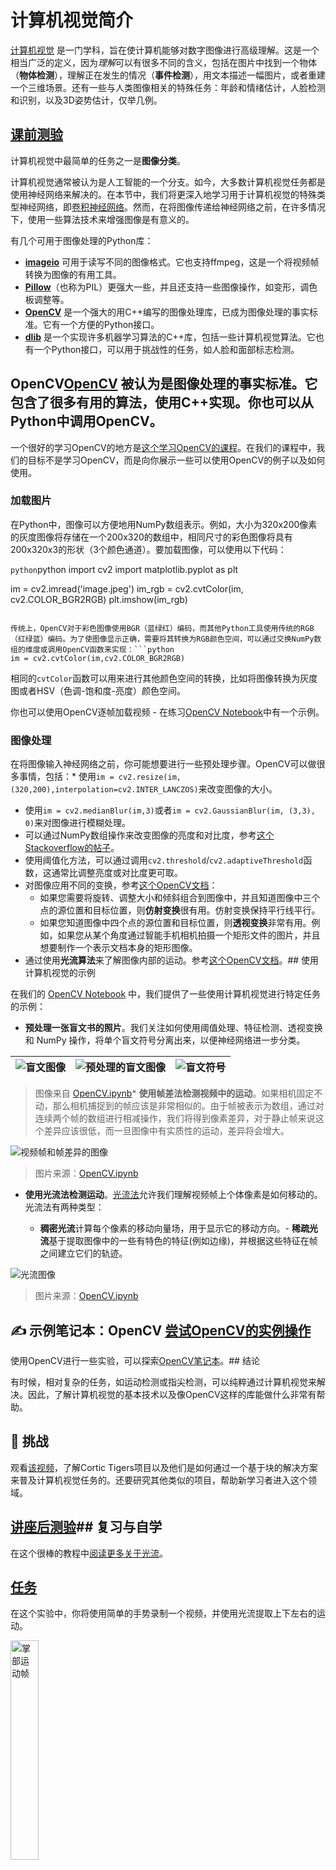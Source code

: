 # 计算机视觉简介

[计算机视觉](https://wikipedia.org/wiki/Computer_vision) 是一门学科，旨在使计算机能够对数字图像进行高级理解。这是一个相当广泛的定义，因为*理解*可以有很多不同的含义，包括在图片中找到一个物体（**物体检测**），理解正在发生的情况（**事件检测**），用文本描述一幅图片，或者重建一个三维场景。还有一些与人类图像相关的特殊任务：年龄和情绪估计，人脸检测和识别，以及3D姿势估计，仅举几例。

## [课前测验](https://red-field-0a6ddfd03.1.azurestaticapps.net/quiz/106)

计算机视觉中最简单的任务之一是**图像分类**。

计算机视觉通常被认为是人工智能的一个分支。如今，大多数计算机视觉任务都是使用神经网络来解决的。在本节中，我们将更深入地学习用于计算机视觉的特殊类型神经网络，即[卷积神经网络](../07-ConvNets/README.md)。然而，在将图像传递给神经网络之前，在许多情况下，使用一些算法技术来增强图像是有意义的。

有几个可用于图像处理的Python库：

* **[imageio](https://imageio.readthedocs.io/en/stable/)** 可用于读写不同的图像格式。它也支持ffmpeg，这是一个将视频帧转换为图像的有用工具。
* **[Pillow](https://pillow.readthedocs.io/en/stable/index.html)**（也称为PIL）更强大一些，并且还支持一些图像操作，如变形，调色板调整等。
* **[OpenCV](https://opencv.org/)** 是一个强大的用C++编写的图像处理库，已成为图像处理的事实标准。它有一个方便的Python接口。
* **[dlib](http://dlib.net/)** 是一个实现许多机器学习算法的C++库，包括一些计算机视觉算法。它也有一个Python接口，可以用于挑战性的任务，如人脸和面部标志检测。

## OpenCV[OpenCV](https://opencv.org/) 被认为是图像处理的**事实**标准。它包含了很多有用的算法，使用C++实现。你也可以从Python中调用OpenCV。

一个很好的学习OpenCV的地方是[这个学习OpenCV的课程](https://learnopencv.com/getting-started-with-opencv/)。在我们的课程中，我们的目标不是学习OpenCV，而是向你展示一些可以使用OpenCV的例子以及如何使用。

### 加载图片

在Python中，图像可以方便地用NumPy数组表示。例如，大小为320x200像素的灰度图像将存储在一个200x320的数组中，相同尺寸的彩色图像将具有200x320x3的形状（3个颜色通道）。要加载图像，可以使用以下代码：

```python```python
import cv2
import matplotlib.pyplot as plt

im = cv2.imread('image.jpeg')
im_rgb = cv2.cvtColor(im, cv2.COLOR_BGR2RGB)
plt.imshow(im_rgb)
```

传统上，OpenCV对于彩色图像使用BGR（蓝绿红）编码，而其他Python工具使用传统的RGB（红绿蓝）编码。为了使图像显示正确，需要将其转换为RGB颜色空间，可以通过交换NumPy数组的维度或调用OpenCV函数来实现：```python
im = cv2.cvtColor(im,cv2.COLOR_BGR2RGB)
```

相同的`cvtColor`函数可以用来进行其他颜色空间的转换，比如将图像转换为灰度图或者HSV（色调-饱和度-亮度）颜色空间。

你也可以使用OpenCV逐帧加载视频 - 在练习[OpenCV Notebook](OpenCV.ipynb)中有一个示例。

### 图像处理

在将图像输入神经网络之前，你可能想要进行一些预处理步骤。OpenCV可以做很多事情，包括：* 使用`im = cv2.resize(im, (320,200),interpolation=cv2.INTER_LANCZOS)`来改变图像的大小。
* 使用`im = cv2.medianBlur(im,3)`或者`im = cv2.GaussianBlur(im, (3,3), 0)`来对图像进行模糊处理。
* 可以通过NumPy数组操作来改变图像的亮度和对比度，参考[这个Stackoverflow的帖子](https://stackoverflow.com/questions/39308030/how-do-i-increase-the-contrast-of-an-image-in-python-opencv)。
* 使用阈值化方法，可以通过调用`cv2.threshold`/`cv2.adaptiveThreshold`函数，这通常比调整亮度或对比度更可取。
* 对图像应用不同的变换，参考[这个OpenCV文档](https://docs.opencv.org/4.5.5/da/d6e/tutorial_py_geometric_transformations.html)：
    - 如果您需要将旋转、调整大小和倾斜组合到图像中，并且知道图像中三个点的源位置和目标位置，则**仿射变换**很有用。仿射变换保持平行线平行。
    - 如果您知道图像中四个点的源位置和目标位置，则**透视变换**非常有用。例如，如果您从某个角度通过智能手机相机拍摄一个矩形文件的图片，并且想要制作一个表示文档本身的矩形图像。
* 通过使用**光流算法**来了解图像内部的运动。参考[这个OpenCV文档](https://docs.opencv.org/4.5.5/d4/dee/tutorial_optical_flow.html)。## 使用计算机视觉的示例

在我们的 [OpenCV Notebook](OpenCV.ipynb) 中，我们提供了一些使用计算机视觉进行特定任务的示例：

* **预处理一张盲文书的照片**。我们关注如何使用阈值处理、特征检测、透视变换和 NumPy 操作，将单个盲文符号分离出来，以便神经网络进一步分类。

![盲文图像](data/braille.jpeg) | ![预处理的盲文图像](images/braille-result.png) | ![盲文符号](images/braille-symbols.png)
----|-----|-----

> 图像来自 [OpenCV.ipynb](OpenCV.ipynb)* **使用帧差法检测视频中的运动**。如果相机固定不动，那么相机捕捉到的帧应该是非常相似的。由于帧被表示为数组，通过对连续两个帧的数组进行相减操作，我们将得到像素差异，对于静止帧来说这个差异应该很低，而一旦图像中有实质性的运动，差异将会增大。

![视频帧和帧差异的图像](images/frame-difference.png)

> 图片来源：[OpenCV.ipynb](OpenCV.ipynb)

* **使用光流法检测运动**。[光流法](https://docs.opencv.org/3.4/d4/dee/tutorial_optical_flow.html)允许我们理解视频帧上个体像素是如何移动的。光流法有两种类型：

   - **稠密光流**计算每个像素的移动向量场，用于显示它的移动方向。- **稀疏光流**基于提取图像中的一些有特色的特征(例如边缘)，并根据这些特征在帧之间建立它们的轨迹。

![光流图像](images/optical.png)

> 图片来源：[OpenCV.ipynb](OpenCV.ipynb)

## ✍️ 示例笔记本：OpenCV [尝试OpenCV的实例操作](OpenCV.ipynb)

使用OpenCV进行一些实验，可以探索[OpenCV笔记本](OpenCV.ipynb)。## 结论

有时候，相对复杂的任务，如运动检测或指尖检测，可以纯粹通过计算机视觉来解决。因此，了解计算机视觉的基本技术以及像OpenCV这样的库能做什么非常有帮助。

## 🚀 挑战

观看[该视频](https://docs.microsoft.com/shows/ai-show/ai-show--2021-opencv-ai-competition--grand-prize-winners--cortic-tigers--episode-32?WT.mc_id=academic-77998-cacaste)，了解Cortic Tigers项目以及他们是如何通过一个基于块的解决方案来普及计算机视觉任务的。还要研究其他类似的项目，帮助新学习者进入这个领域。

## [讲座后测验](https://red-field-0a6ddfd03.1.azurestaticapps.net/quiz/206)## 复习与自学

在这个很棒的教程中[阅读更多关于光流](https://learnopencv.com/optical-flow-in-opencv/)。

## [任务](lab/README.md)

在这个实验中，你将使用简单的手势录制一个视频，并使用光流提取上下左右的运动。


<img src="images/palm-movement.png" width="30%" alt="掌部运动帧"/>